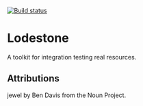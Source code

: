 [![Build status](https://ci.appveyor.com/api/projects/status/66b2hdp1kf8vf93c?svg=true)](https://ci.appveyor.com/project/alexwnovak/lodestone)

# Lodestone

A toolkit for integration testing real resources.

## Attributions

jewel by Ben Davis from the Noun Project.
